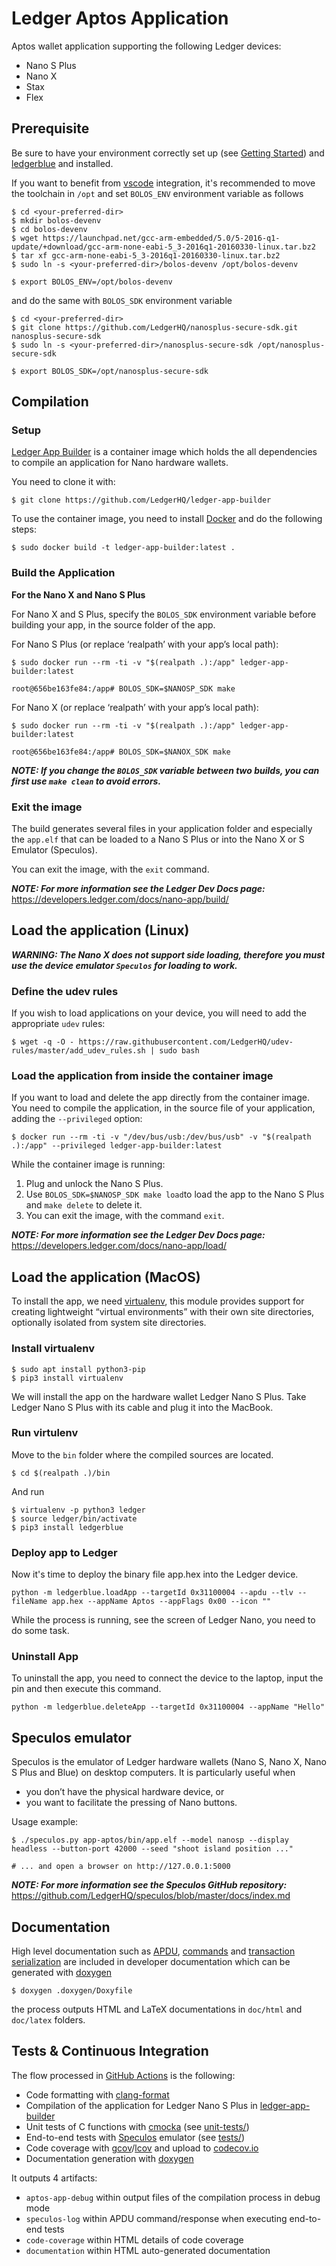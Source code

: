 # Ledger Aptos Application

Aptos wallet application supporting the following Ledger devices:

- Nano S Plus
- Nano X
- Stax
- Flex

## Prerequisite

Be sure to have your environment correctly set up (see [Getting Started](https://developers.ledger.com/docs/nano-app/introduction/)) and [ledgerblue](https://pypi.org/project/ledgerblue/) and installed.

If you want to benefit from [vscode](https://code.visualstudio.com/) integration, it's recommended to move the toolchain in `/opt` and set `BOLOS_ENV` environment variable as follows

```shell
$ cd <your-preferred-dir>
$ mkdir bolos-devenv
$ cd bolos-devenv
$ wget https://launchpad.net/gcc-arm-embedded/5.0/5-2016-q1-update/+download/gcc-arm-none-eabi-5_3-2016q1-20160330-linux.tar.bz2
$ tar xf gcc-arm-none-eabi-5_3-2016q1-20160330-linux.tar.bz2
$ sudo ln -s <your-preferred-dir>/bolos-devenv /opt/bolos-devenv
```

```shell
$ export BOLOS_ENV=/opt/bolos-devenv
```

and do the same with `BOLOS_SDK` environment variable

```shell
$ cd <your-preferred-dir>
$ git clone https://github.com/LedgerHQ/nanosplus-secure-sdk.git nanosplus-secure-sdk
$ sudo ln -s <your-preferred-dir>/nanosplus-secure-sdk /opt/nanosplus-secure-sdk
```

```shell
$ export BOLOS_SDK=/opt/nanosplus-secure-sdk
```

## Compilation

### Setup

[Ledger App Builder](https://github.com/LedgerHQ/ledger-app-builder) is a container image which holds the all dependencies to compile an application for Nano hardware wallets.

You need to clone it with:

```shell
$ git clone https://github.com/LedgerHQ/ledger-app-builder
```

To use the container image, you need to install [Docker](https://docs.docker.com/get-docker/) and do the following steps:

```shell
$ sudo docker build -t ledger-app-builder:latest .
```

### Build the Application

**For the Nano X and Nano S Plus**

For Nano X and S Plus, specify the `BOLOS_SDK` environment variable before building your app, in the source folder of the app.

For Nano S Plus (or replace ‘realpath’ with your app’s local path):

```shell
$ sudo docker run --rm -ti -v "$(realpath .):/app" ledger-app-builder:latest

root@656be163fe84:/app# BOLOS_SDK=$NANOSP_SDK make
```

For Nano X (or replace ‘realpath’ with your app’s local path):

```shell
$ sudo docker run --rm -ti -v "$(realpath .):/app" ledger-app-builder:latest

root@656be163fe84:/app# BOLOS_SDK=$NANOX_SDK make
```

_**NOTE: If you change the `BOLOS_SDK` variable between two builds, you can first use `make clean` to avoid errors.**_

### Exit the image

The build generates several files in your application folder and especially the `app.elf` that can be loaded to a Nano S Plus or into the Nano X or S Emulator (Speculos).

You can exit the image, with the `exit` command.

_**NOTE: For more information see the Ledger Dev Docs page:**_
https://developers.ledger.com/docs/nano-app/build/

## Load the application (Linux)

_**WARNING: The Nano X does not support side loading, therefore you must use the device emulator `Speculos` for loading to work.**_

### Define the udev rules

If you wish to load applications on your device, you will need to add the appropriate `udev` rules:

```shell
$ wget -q -O - https://raw.githubusercontent.com/LedgerHQ/udev-rules/master/add_udev_rules.sh | sudo bash
```

### Load the application from inside the container image

If you want to load and delete the app directly from the container image. You need to compile the application, in the source file of your application, adding the `--privileged` option:

```shell
$ docker run --rm -ti -v "/dev/bus/usb:/dev/bus/usb" -v "$(realpath .):/app" --privileged ledger-app-builder:latest
```

While the container image is running:

1. Plug and unlock the Nano S Plus.
2. Use `BOLOS_SDK=$NANOSP_SDK make load`to load the app to the Nano S Plus and `make delete` to delete it.
3. You can exit the image, with the command `exit`.

_**NOTE: For more information see the Ledger Dev Docs page:**_
https://developers.ledger.com/docs/nano-app/load/

## Load the application (MacOS)

To install the app, we need [virtualenv](https://docs.python.org/3/library/venv.html), this module provides support for creating lightweight “virtual environments” with their own site directories, optionally isolated from system site directories.

### Install virtualenv

```shell
$ sudo apt install python3-pip
$ pip3 install virtualenv
```

We will install the app on the hardware wallet Ledger Nano S Plus. Take Ledger Nano S Plus with its cable and plug it into the MacBook.

### Run virtulenv

Move to the `bin` folder where the compiled sources are located.

```shell
$ cd $(realpath .)/bin
```

And run

```shell
$ virtualenv -p python3 ledger
$ source ledger/bin/activate
$ pip3 install ledgerblue
```

### Deploy app to Ledger

Now it's time to deploy the binary file app.hex into the Ledger device.

```shell
python -m ledgerblue.loadApp --targetId 0x31100004 --apdu --tlv --fileName app.hex --appName Aptos --appFlags 0x00 --icon ""
```

While the process is running, see the screen of Ledger Nano, you need to do some task.

### Uninstall App

To uninstall the app, you need to connect the device to the laptop, input the pin and then execute this command.

```shell
python -m ledgerblue.deleteApp --targetId 0x31100004 --appName "Hello"
```

## Speculos emulator

Speculos is the emulator of Ledger hardware wallets (Nano S, Nano X, Nano S Plus and Blue) on desktop computers. It is particularly useful when

- you don’t have the physical hardware device, or
- you want to facilitate the pressing of Nano buttons.

Usage example:

```shell
$ ./speculos.py app-aptos/bin/app.elf --model nanosp --display headless --button-port 42000 --seed "shoot island position ..."

# ... and open a browser on http://127.0.0.1:5000
```

_**NOTE: For more information see the Speculos GitHub repository:**_
https://github.com/LedgerHQ/speculos/blob/master/docs/index.md

## Documentation

High level documentation such as [APDU](doc/APDU.md), [commands](doc/COMMANDS.md) and [transaction serialization](doc/TRANSACTION.md) are included in developer documentation which can be generated with [doxygen](https://www.doxygen.nl)

```shell
$ doxygen .doxygen/Doxyfile
```

the process outputs HTML and LaTeX documentations in `doc/html` and `doc/latex` folders.

## Tests & Continuous Integration

The flow processed in [GitHub Actions](https://github.com/features/actions) is the following:

- Code formatting with [clang-format](http://clang.llvm.org/docs/ClangFormat.html)
- Compilation of the application for Ledger Nano S Plus in [ledger-app-builder](https://github.com/LedgerHQ/ledger-app-builder)
- Unit tests of C functions with [cmocka](https://cmocka.org/) (see [unit-tests/](unit-tests/))
- End-to-end tests with [Speculos](https://github.com/LedgerHQ/speculos) emulator (see [tests/](tests/))
- Code coverage with [gcov](https://gcc.gnu.org/onlinedocs/gcc/Gcov.html)/[lcov](http://ltp.sourceforge.net/coverage/lcov.php) and upload to [codecov.io](https://about.codecov.io)
- Documentation generation with [doxygen](https://www.doxygen.nl)

It outputs 4 artifacts:

- `aptos-app-debug` within output files of the compilation process in debug mode
- `speculos-log` within APDU command/response when executing end-to-end tests
- `code-coverage` within HTML details of code coverage
- `documentation` within HTML auto-generated documentation

